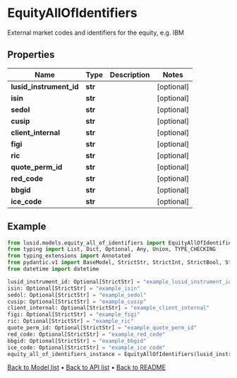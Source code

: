 # EquityAllOfIdentifiers

External market codes and identifiers for the equity, e.g. IBM
## Properties
Name | Type | Description | Notes
------------ | ------------- | ------------- | -------------
**lusid_instrument_id** | **str** |  | [optional] 
**isin** | **str** |  | [optional] 
**sedol** | **str** |  | [optional] 
**cusip** | **str** |  | [optional] 
**client_internal** | **str** |  | [optional] 
**figi** | **str** |  | [optional] 
**ric** | **str** |  | [optional] 
**quote_perm_id** | **str** |  | [optional] 
**red_code** | **str** |  | [optional] 
**bbgid** | **str** |  | [optional] 
**ice_code** | **str** |  | [optional] 
## Example

```python
from lusid.models.equity_all_of_identifiers import EquityAllOfIdentifiers
from typing import List, Dict, Optional, Any, Union, TYPE_CHECKING
from typing_extensions import Annotated
from pydantic.v1 import BaseModel, StrictStr, StrictInt, StrictBool, StrictFloat, StrictBytes, Field, validator, ValidationError, conlist, constr
from datetime import datetime

lusid_instrument_id: Optional[StrictStr] = "example_lusid_instrument_id"
isin: Optional[StrictStr] = "example_isin"
sedol: Optional[StrictStr] = "example_sedol"
cusip: Optional[StrictStr] = "example_cusip"
client_internal: Optional[StrictStr] = "example_client_internal"
figi: Optional[StrictStr] = "example_figi"
ric: Optional[StrictStr] = "example_ric"
quote_perm_id: Optional[StrictStr] = "example_quote_perm_id"
red_code: Optional[StrictStr] = "example_red_code"
bbgid: Optional[StrictStr] = "example_bbgid"
ice_code: Optional[StrictStr] = "example_ice_code"
equity_all_of_identifiers_instance = EquityAllOfIdentifiers(lusid_instrument_id=lusid_instrument_id, isin=isin, sedol=sedol, cusip=cusip, client_internal=client_internal, figi=figi, ric=ric, quote_perm_id=quote_perm_id, red_code=red_code, bbgid=bbgid, ice_code=ice_code)

```

[Back to Model list](../README.md#documentation-for-models) &#8226; [Back to API list](../README.md#documentation-for-api-endpoints) &#8226; [Back to README](../README.md)

